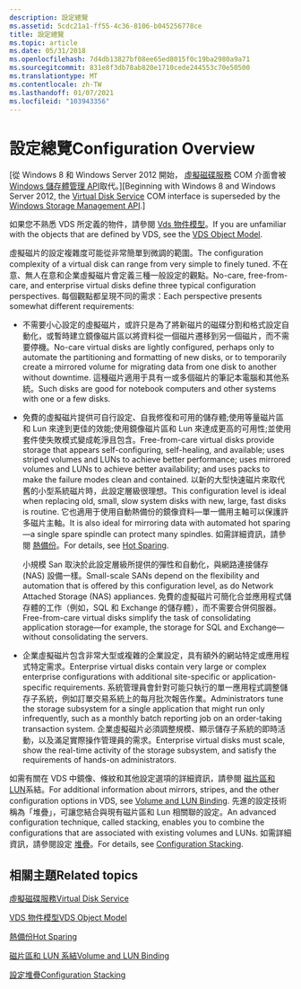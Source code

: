 ```yaml
---
description: 設定總覽
ms.assetid: 5cdc21a1-ff55-4c36-8106-b045256778ce
title: 設定總覽
ms.topic: article
ms.date: 05/31/2018
ms.openlocfilehash: 7d4db13827bf08ee65ed8015f0c19ba2980a9a71
ms.sourcegitcommit: 831e8f3db78ab820e1710cede244553c70e50500
ms.translationtype: MT
ms.contentlocale: zh-TW
ms.lasthandoff: 01/07/2021
ms.locfileid: "103943356"
---
```

# <a name="configuration-overview"></a><span data-ttu-id="978d1-103">設定總覽</span><span class="sxs-lookup"><span data-stu-id="978d1-103">Configuration Overview</span></span>

<span data-ttu-id="978d1-104">\[從 Windows 8 和 Windows Server 2012 開始， [虛擬磁碟服務](virtual-disk-service-portal.md) COM 介面會被 [Windows 儲存體管理 API](/previous-versions/windows/desktop/stormgmt/windows-storage-management-api-portal)取代。\]</span><span class="sxs-lookup"><span data-stu-id="978d1-104">\[Beginning with Windows 8 and Windows Server 2012, the [Virtual Disk Service](virtual-disk-service-portal.md) COM interface is superseded by the [Windows Storage Management API](/previous-versions/windows/desktop/stormgmt/windows-storage-management-api-portal).\]</span></span>

<span data-ttu-id="978d1-105">如果您不熟悉 VDS 所定義的物件，請參閱 [Vds 物件模型](vds-object-model.md)。</span><span class="sxs-lookup"><span data-stu-id="978d1-105">If you are unfamiliar with the objects that are defined by VDS, see the [VDS Object Model](vds-object-model.md).</span></span>

<span data-ttu-id="978d1-106">虛擬磁片的設定複雜度可能從非常簡單到微調的範圍。</span><span class="sxs-lookup"><span data-stu-id="978d1-106">The configuration complexity of a virtual disk can range from very simple to finely tuned.</span></span> <span data-ttu-id="978d1-107">不在意、無人在意和企業虛擬磁片會定義三種一般設定的觀點。</span><span class="sxs-lookup"><span data-stu-id="978d1-107">No-care, free-from-care, and enterprise virtual disks define three typical configuration perspectives.</span></span> <span data-ttu-id="978d1-108">每個觀點都呈現不同的需求：</span><span class="sxs-lookup"><span data-stu-id="978d1-108">Each perspective presents somewhat different requirements:</span></span>

-   <span data-ttu-id="978d1-109">不需要小心設定的虛擬磁片，或許只是為了將新磁片的磁碟分割和格式設定自動化，或暫時建立鏡像磁片區以將資料從一個磁片遷移到另一個磁片，而不需要停機。</span><span class="sxs-lookup"><span data-stu-id="978d1-109">No-care virtual disks are lightly configured, perhaps only to automate the partitioning and formatting of new disks, or to temporarily create a mirrored volume for migrating data from one disk to another without downtime.</span></span> <span data-ttu-id="978d1-110">這種磁片適用于具有一或多個磁片的筆記本電腦和其他系統。</span><span class="sxs-lookup"><span data-stu-id="978d1-110">Such disks are good for notebook computers and other systems with one or a few disks.</span></span>
-   <span data-ttu-id="978d1-111">免費的虛擬磁片提供可自行設定、自我修復和可用的儲存體;使用等量磁片區和 Lun 來達到更佳的效能;使用鏡像磁片區和 Lun 來達成更高的可用性;並使用套件使失敗模式變成乾淨且包含。</span><span class="sxs-lookup"><span data-stu-id="978d1-111">Free-from-care virtual disks provide storage that appears self-configuring, self-healing, and available; uses striped volumes and LUNs to achieve better performance; uses mirrored volumes and LUNs to achieve better availability; and uses packs to make the failure modes clean and contained.</span></span> <span data-ttu-id="978d1-112">以新的大型快速磁片來取代舊的小型系統磁片時，此設定層級很理想。</span><span class="sxs-lookup"><span data-stu-id="978d1-112">This configuration level is ideal when replacing old, small, slow system disks with new, large, fast disks is routine.</span></span> <span data-ttu-id="978d1-113">它也適用于使用自動熱備份的鏡像資料—單一備用主軸可以保護許多磁片主軸。</span><span class="sxs-lookup"><span data-stu-id="978d1-113">It is also ideal for mirroring data with automated hot sparing—a single spare spindle can protect many spindles.</span></span> <span data-ttu-id="978d1-114">如需詳細資訊，請參閱 [熱備份](hot-sparing.md)。</span><span class="sxs-lookup"><span data-stu-id="978d1-114">For details, see [Hot Sparing](hot-sparing.md).</span></span>

    <span data-ttu-id="978d1-115">小規模 San 取決於此設定層級所提供的彈性和自動化，與網路連接儲存 (NAS) 設備一樣。</span><span class="sxs-lookup"><span data-stu-id="978d1-115">Small-scale SANs depend on the flexibility and automation that is offered by this configuration level, as do Network Attached Storage (NAS) appliances.</span></span> <span data-ttu-id="978d1-116">免費的虛擬磁片可簡化合並應用程式儲存體的工作（例如，SQL 和 Exchange 的儲存體），而不需要合併伺服器。</span><span class="sxs-lookup"><span data-stu-id="978d1-116">Free-from-care virtual disks simplify the task of consolidating application storage—for example, the storage for SQL and Exchange—without consolidating the servers.</span></span>

-   <span data-ttu-id="978d1-117">企業虛擬磁片包含非常大型或複雜的企業設定，具有額外的網站特定或應用程式特定需求。</span><span class="sxs-lookup"><span data-stu-id="978d1-117">Enterprise virtual disks contain very large or complex enterprise configurations with additional site-specific or application-specific requirements.</span></span> <span data-ttu-id="978d1-118">系統管理員會針對可能只執行的單一應用程式調整儲存子系統，例如訂單交易系統上的每月批次報告作業。</span><span class="sxs-lookup"><span data-stu-id="978d1-118">Administrators tune the storage subsystem for a single application that might run only infrequently, such as a monthly batch reporting job on an order-taking transaction system.</span></span> <span data-ttu-id="978d1-119">企業虛擬磁片必須調整規模、顯示儲存子系統的即時活動，以及滿足實際操作管理員的需求。</span><span class="sxs-lookup"><span data-stu-id="978d1-119">Enterprise virtual disks must scale, show the real-time activity of the storage subsystem, and satisfy the requirements of hands-on administrators.</span></span>

<span data-ttu-id="978d1-120">如需有關在 VDS 中鏡像、條紋和其他設定選項的詳細資訊，請參閱 [磁片區和 LUN](volume-and-lun-binding.md)系結。</span><span class="sxs-lookup"><span data-stu-id="978d1-120">For additional information about mirrors, stripes, and the other configuration options in VDS, see [Volume and LUN Binding](volume-and-lun-binding.md).</span></span> <span data-ttu-id="978d1-121">先進的設定技術稱為「堆疊」，可讓您結合與現有磁片區和 Lun 相關聯的設定。</span><span class="sxs-lookup"><span data-stu-id="978d1-121">An advanced configuration technique, called stacking, enables you to combine the configurations that are associated with existing volumes and LUNs.</span></span> <span data-ttu-id="978d1-122">如需詳細資訊，請參閱設定 [堆疊](configuration-stacking.md)。</span><span class="sxs-lookup"><span data-stu-id="978d1-122">For details, see [Configuration Stacking](configuration-stacking.md).</span></span>

## <a name="related-topics"></a><span data-ttu-id="978d1-123">相關主題</span><span class="sxs-lookup"><span data-stu-id="978d1-123">Related topics</span></span>

<dl> <dt>

[<span data-ttu-id="978d1-124">虛擬磁碟服務</span><span class="sxs-lookup"><span data-stu-id="978d1-124">Virtual Disk Service</span></span>](virtual-disk-service-portal.md)
</dt> <dt>

[<span data-ttu-id="978d1-125">VDS 物件模型</span><span class="sxs-lookup"><span data-stu-id="978d1-125">VDS Object Model</span></span>](vds-object-model.md)
</dt> <dt>

[<span data-ttu-id="978d1-126">熱備份</span><span class="sxs-lookup"><span data-stu-id="978d1-126">Hot Sparing</span></span>](hot-sparing.md)
</dt> <dt>

[<span data-ttu-id="978d1-127">磁片區和 LUN 系結</span><span class="sxs-lookup"><span data-stu-id="978d1-127">Volume and LUN Binding</span></span>](volume-and-lun-binding.md)
</dt> <dt>

[<span data-ttu-id="978d1-128">設定堆疊</span><span class="sxs-lookup"><span data-stu-id="978d1-128">Configuration Stacking</span></span>](configuration-stacking.md)
</dt> </dl>

 

 
